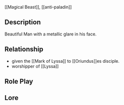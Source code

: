 [[Magical Beast]], [[anti-paladin]]
## Description
Beautiful Man with a metallic glare in his face.
## Relationship
- given the [[Mark of Lyssa]] to [[Oriundus]]es disciple. 
- worshipper of [[Lyssa]]
## Role Play
## Lore

